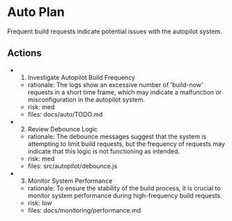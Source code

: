 # Auto Plan

Frequent build requests indicate potential issues with the autopilot system.

## Actions
- 1. Investigate Autopilot Build Frequency
  - rationale: The logs show an excessive number of 'build-now' requests in a short time frame, which may indicate a malfunction or misconfiguration in the autopilot system.
  - risk: med
  - files: docs/auto/TODO.md
- 2. Review Debounce Logic
  - rationale: The debounce messages suggest that the system is attempting to limit build requests, but the frequency of requests may indicate that this logic is not functioning as intended.
  - risk: med
  - files: src/autopilot/debounce.js
- 3. Monitor System Performance
  - rationale: To ensure the stability of the build process, it is crucial to monitor system performance during high-frequency build requests.
  - risk: low
  - files: docs/monitoring/performance.md